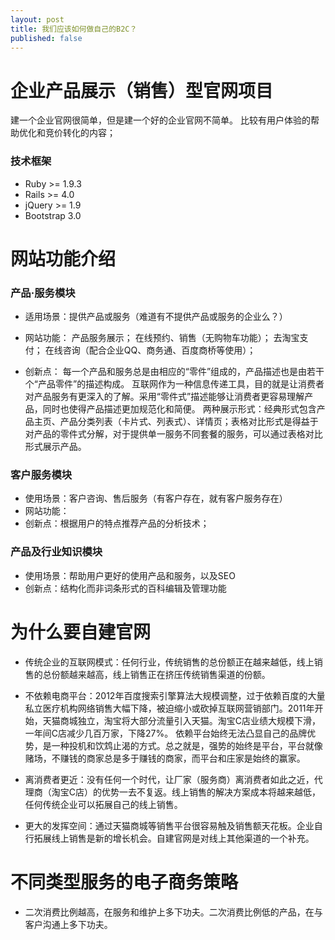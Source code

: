 ```yaml
---
layout: post
title: 我们应该如何做自己的B2C？
published: false
---
```


# 企业产品展示（销售）型官网项目


 建一个企业官网很简单，但是建一个好的企业官网不简单。
 比较有用户体验的帮助优化和竞价转化的内容；


### 技术框架

- Ruby >= 1.9.3
- Rails >= 4.0
- jQuery >= 1.9
- Bootstrap 3.0


# 网站功能介绍

### 产品·服务模块

- 适用场景：提供产品或服务（难道有不提供产品或服务的企业么？）
- 网站功能：
产品服务展示；
在线预约、销售（无购物车功能）；
去淘宝支付；
在线咨询（配合企业QQ、商务通、百度商桥等使用）；

- 创新点：
每一个产品和服务总是由相应的“零件”组成的，产品描述也是由若干个“产品零件”的描述构成。
互联网作为一种信息传递工具，目的就是让消费者对产品服务有更深入的了解。采用“零件式”描述能够让消费者更容易理解产品，同时也使得产品描述更加规范化和简便。
两种展示形式：经典形式包含产品主页、产品分类列表（卡片式、列表式）、详情页；表格对比形式是得益于对产品的零件式分解，对于提供单一服务不同套餐的服务，可以通过表格对比形式展示产品。


### 客户服务模块
- 使用场景：客户咨询、售后服务（有客户存在，就有客户服务存在）
- 网站功能：
- 创新点：根据用户的特点推荐产品的分析技术；


### 产品及行业知识模块
- 使用场景：帮助用户更好的使用产品和服务，以及SEO
- 创新点：结构化而非词条形式的百科编辑及管理功能



# 为什么要自建官网

- 传统企业的互联网模式：任何行业，传统销售的总份额正在越来越低，线上销售的总份额越来越高，线上销售正在挤压传统销售渠道的份额。

- 不依赖电商平台：2012年百度搜索引擎算法大规模调整，过于依赖百度的大量私立医疗机构网络销售大幅下降，被迫缩小或砍掉互联网营销部门。2011年开始，天猫商城独立，淘宝将大部分流量引入天猫。淘宝C店业绩大规模下滑，一年间C店减少几百万家，下降27%。
  依赖平台始终无法凸显自己的品牌优势，是一种投机和饮鸩止渴的方式。总之就是，强势的始终是平台，平台就像赌场，不赚钱的商家总是多于赚钱的商家，而平台和庄家是始终的赢家。

- 离消费者更近：没有任何一个时代，让厂家（服务商）离消费者如此之近，代理商（淘宝C店）的优势一去不复返。线上销售的解决方案成本将越来越低，任何传统企业可以拓展自己的线上销售。

- 更大的发挥空间：通过天猫商城等销售平台很容易触及销售额天花板。企业自行拓展线上销售是新的增长机会。自建官网是对线上其他渠道的一个补充。


# 不同类型服务的电子商务策略
- 二次消费比例越高，在服务和维护上多下功夫。二次消费比例低的产品，在与客户沟通上多下功夫。











